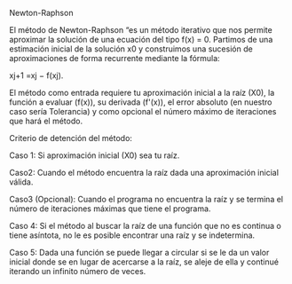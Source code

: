 Newton-Raphson

El método de Newton-Raphson “es un método iterativo que nos permite aproximar la solución de una ecuación del tipo f(x) = 0. Partimos de una estimación inicial de la solución x0 y construimos una sucesión de aproximaciones de forma recurrente mediante la fórmula:

xj+1 =xj − f(xj).

El método como entrada requiere tu aproximación inicial a la raíz (X0), la función a evaluar (f(x)), su derivada (f'(x)), el error absoluto (en nuestro caso sería Tolerancia) y como opcional el número máximo de iteraciones que hará el método.

Criterio de detención del método:

Caso 1: Si aproximación inicial (X0) sea tu raíz.

Caso2: Cuando el método encuentra la raíz dada una aproximación inicial válida.

Caso3 (Opcional): Cuando el programa no encuentra la raíz y se termina el número de iteraciones máximas que tiene el programa.

Caso 4: Si el método al buscar la raíz de una función que no es continua o tiene asíntota, no le es posible encontrar una raíz y se indetermina.

Caso 5: Dada una función se puede llegar a circular si se le da un valor inicial donde se en lugar de acercarse a la raíz, se aleje de ella y continué iterando un infinito número de veces.
